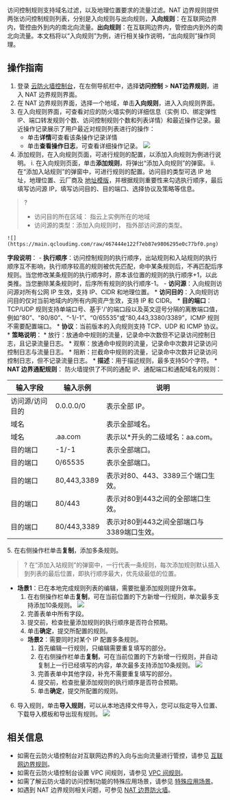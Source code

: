 
访问控制规则支持域名过滤，以及地理位置要求的流量过滤。NAT 边界规则提供两张访问控制规则列表，分别是入向规则与出向规则，**入向规则**：在互联网边界内，管控由外到内的南北向流量。**出向规则**：在互联网边界内，管控由内到外的南北向流量。本文档将以“入向规则”为例，进行相关操作说明，“出向规则”操作同理。
## 操作指南
1. 登录 [云防火墙控制台](https://console.cloud.tencent.com/cfw/ac/internet)，在左侧导航栏中，选择**访问控制** > **NAT边界规则**，进入 NAT 边界规则界面。
2. 在 NAT 边界规则界面，选择一个地域，单击**入向规则**，进入入向规则界面。
3. 在入向规则界面，可查看对应的防火墙实例的详细信息（实例 ID、绑定弹性 IP、端口转发规则个数、访问控制规则个数和列表详情）和最近操作记录。最近操作记录展示了用户最近对规则列表进行的操作：
   * 单击**详情**可查看该条操作记录详情
   * 单击**查看操作日志**，可查看详细操作记录。
   ![](https://main.qcloudimg.com/raw/a290bb33f01faab45b0c78590a856858.png)
4. 添加规则，在入向规则页面，可进行规则的配置，以添加入向规则为例进行说明。
   i. 在入向规则页面，单击**添加规则**，将弹出“添加入向规则”的弹窗。
   ii. 在“添加入站规则”的弹窗中，可进行规则的配置。访问目的类型可选 IP 地址，地理位置、云厂商及 [地址模版](https://cloud.tencent.com/document/product/1132/49443#IP)，并根据规则重要性来勾选执行顺序，最后填写访问源 IP，填写访问目的、目的端口、选择协议及策略等信息。
>?
>- 访问目的所在区域： 指云上实例所在的地域
>- 访问源的类型：添加入向规则时， 指外部访问源的类型。
>
	![](https://main.qcloudimg.com/raw/467444e122f7eb87e9806295e0c77bf0.png)
   **字段说明**：
     - **执行顺序**：访问控制规则的执行顺序，出站规则和入站规则的执行顺序互不影响，执行顺序较高的规则被优先匹配，命中某条规则后，不再匹配后序规则。当您修改某条规则的执行顺序时，原本该位置的规则的执行顺序+1，以此类推。当您删除某条规则时，后序所有规则的执行顺序-1。
     - **访问源**：入向规则访问源对所有公网 IP 生效，支持 IP、CIDR 和地理位置。
     * **访问目的**：入向规则访问目的仅对当前地域内的所有内网资产生效，支持 IP 和 CIDR。
     * **目的端口**：TCP/UDP 规则支持单端口号、基于'/'的端口段以及英文逗号分隔的离散端口值，例如“80”、“80/80”、“-1/-1”、“0/65535”或“80,443,3380/3389”，ICMP 规则不需要配置端口。
     * **协议**：当前版本的入向规则支持 TCP、UDP 和 ICMP 协议。
     * **策略说明**：
       * 放行：放通命中规则的流量，记录命中次数但不记录访问控制日志，且记录流量日志。
       * 观察：放通命中规则的流量，记录命中次数并记录访问控制日志与流量日志。
       * 阻断：拦截命中规则的流量，记录命中次数并记录访问控制日志，但不记录流量日志。
     * **描述**：用于描述规则，最多支持50个字符。
     * **NAT 边界通配规则**：
     防火墙提供了不同的通配 IP、通配端口和通配域名的规则：
      <table>
         <thead>
             <tr>
                 <th >输入字段</th>
                 <th >输入示例</th>
                 <th >说明</th>
             </tr>
         </thead>
         <tbody>
             <tr>
                 <td>访问源/访问目的</td>
                 <td>0.0.0.0/0</td>
                 <td>表示全部 IP。</td>
             </tr>
             <tr>
                 <td>域名</td>
                 <td>*</td>
                 <td>表示全部域名。</td>
             </tr>
             <tr>
                 <td><font >域名</font></td>
                 <td><font >*.aa.com</font></td>
                 <td><font >表示以*开头的二级域名：aa.com。</font></td>
             </tr>
             <tr>
                 <td><font >目的端口</font></td>
                 <td><font>-1/-1</font></td>
                 <td><font >表示全部端口。</font></td>
             </tr>
             <tr>
                 <td><font >目的端口</font></td>
                 <td><font >0/65535</font></td>
                 <td><font>表示全部端口。</font></td>
             </tr>
             <tr>
                 <td><font>目的端口</font></td>
                 <td><font>80,443,3389</font></td>
                 <td><font>表示对80、443、3389三个端口生效。</font></td>
             </tr>
             <tr>
                 <td><font>目的端口</font></td>
                 <td><font>80/443</font></td>
                 <td><font>表示对80到443之间的全部端口生效。</font></td>
             </tr>
             <tr>
                 <td><font>目的端口</font></td>
                 <td><font>80/443,3389</font></td>
                 <td><font>表示对80到443之间全部端口与3389端口生效。</font></td>
             </tr>
         </tbody>
     </table>
5. 在右侧操作栏单击**复制**，添加多条规则。
>? 在“添加入站规则”的弹窗中，一行代表一条规则，每次添加规则默认插入到列表的最后位置，即执行顺序最大，优先级最低的位置。
>
 * **场景1**：已在本地完成规则列表的编辑，需要批量添加规则提升效率。
     1. 在右侧操作栏单击**复制**，可在当前位置的下方新增一行规则，单次最多支持添加10条规则。
	 ![](https://main.qcloudimg.com/raw/076d0e2ed33a933b2b57bfbdffa05fd5.png)
     2. 完善表单中所有字段。
     3. 提交前，检查批量添加规则的执行顺序是否符合预期。
     4. 单击**确定**，提交所配置的规则。
   * **场景2**：需要同时对某个 IP 配置多条规则。
     1. 首先编辑一行规则，只编辑需要重复填写的部分。
     2. 在右侧操作栏单击**复制**，可在当前位置的下方新增一行规则，并自动复制上一行已经填写的内容，单次最多支持添加10条规则。
     ![](https://main.qcloudimg.com/raw/8c5c3d9dd7070b69ef27f135f72dc99d.png)
     3. 完善表单中其他字段，补充不需要重复填写的部分。
     4. 提交前，检查批量添加规则的执行顺序是否符合预期。
     5. 单击**确定**，提交所配置的规则。
6. 导入规则，单击**导入规则**，可以从本地选择文件导入，您可以指定导入位置、下载导入模板和导出现有规则。
  ![](https://main.qcloudimg.com/raw/5245c289432715cc14408e86a65ecab6.png)
  
## 相关信息
- 如需在云防火墙控制台对互联网边界的入向与出向流量进行管控，请参见 [互联网边界规则](https://cloud.tencent.com/document/product/1132/46932)。
- 如需在云防火墙控制台设置 VPC 间规则，请参见 [VPC 间规则](https://cloud.tencent.com/document/product/1132/46934)。
- 如需了解云防火墙的访问控制功能的特殊应用场景，请参见 [特殊应用场景](https://cloud.tencent.com/document/product/1132/46935)。
- 如遇到 NAT 边界规则相关问题，可参见 [NAT 边界防火墙](https://cloud.tencent.com/document/product/1132/56868)。
